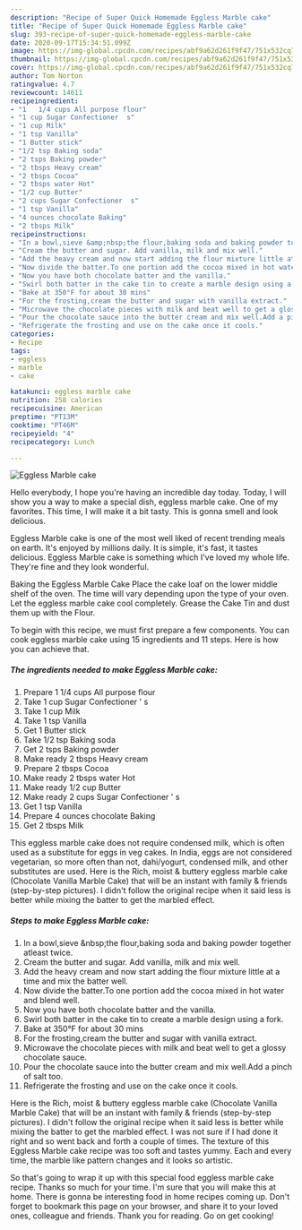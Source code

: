 ```yaml
---
description: "Recipe of Super Quick Homemade Eggless Marble cake"
title: "Recipe of Super Quick Homemade Eggless Marble cake"
slug: 393-recipe-of-super-quick-homemade-eggless-marble-cake
date: 2020-09-17T15:34:51.099Z
image: https://img-global.cpcdn.com/recipes/abf9a62d261f9f47/751x532cq70/eggless-marble-cake-recipe-main-photo.jpg
thumbnail: https://img-global.cpcdn.com/recipes/abf9a62d261f9f47/751x532cq70/eggless-marble-cake-recipe-main-photo.jpg
cover: https://img-global.cpcdn.com/recipes/abf9a62d261f9f47/751x532cq70/eggless-marble-cake-recipe-main-photo.jpg
author: Tom Norton
ratingvalue: 4.7
reviewcount: 14611
recipeingredient:
- "1   1/4 cups All purpose flour"
- "1 cup Sugar Confectioner  s"
- "1 cup Milk"
- "1 tsp Vanilla"
- "1 Butter stick"
- "1/2 tsp Baking soda"
- "2 tsps Baking powder"
- "2 tbsps Heavy cream"
- "2 tbsps Cocoa"
- "2 tbsps water Hot"
- "1/2 cup Butter"
- "2 cups Sugar Confectioner  s"
- "1 tsp Vanilla"
- "4 ounces chocolate Baking"
- "2 tbsps Milk"
recipeinstructions:
- "In a bowl,sieve &amp;nbsp;the flour,baking soda and baking powder together atleast twice."
- "Cream the butter and sugar. Add vanilla, milk and mix well."
- "Add the heavy cream and now start adding the flour mixture little at a time and mix the batter well."
- "Now divide the batter.To one portion add the cocoa mixed in hot water and blend well."
- "Now you have both chocolate batter and the vanilla."
- "Swirl both batter in the cake tin to create a marble design using a fork."
- "Bake at 350°F for about 30 mins"
- "For the frosting,cream the butter and sugar with vanilla extract."
- "Microwave the chocolate pieces with milk and beat well to get a glossy chocolate sauce."
- "Pour the chocolate sauce into the butter cream and mix well.Add a pinch of salt too."
- "Refrigerate the frosting and use on the cake once it cools."
categories:
- Recipe
tags:
- eggless
- marble
- cake

katakunci: eggless marble cake 
nutrition: 258 calories
recipecuisine: American
preptime: "PT13M"
cooktime: "PT46M"
recipeyield: "4"
recipecategory: Lunch

---
```



![Eggless Marble cake](https://img-global.cpcdn.com/recipes/abf9a62d261f9f47/751x532cq70/eggless-marble-cake-recipe-main-photo.jpg)

Hello everybody, I hope you're having an incredible day today. Today, I will show you a way to make a special dish, eggless marble cake. One of my favorites. This time, I will make it a bit tasty. This is gonna smell and look delicious.

Eggless Marble cake is one of the most well liked of recent trending meals on earth. It's enjoyed by millions daily. It is simple, it's fast, it tastes delicious. Eggless Marble cake is something which I've loved my whole life. They're fine and they look wonderful.

Baking the Eggless Marble Cake Place the cake loaf on the lower middle shelf of the oven. The time will vary depending upon the type of your oven. Let the eggless marble cake cool completely. Grease the Cake Tin and dust them up with the Flour.


To begin with this recipe, we must first prepare a few components. You can cook eggless marble cake using 15 ingredients and 11 steps. Here is how you can achieve that.

<!--inarticleads1-->

##### The ingredients needed to make Eggless Marble cake:

1. Prepare 1   1/4 cups All purpose flour
1. Take 1 cup Sugar Confectioner &#39; s
1. Take 1 cup Milk
1. Take 1 tsp Vanilla
1. Get 1 Butter stick
1. Take 1/2 tsp Baking soda
1. Get 2 tsps Baking powder
1. Make ready 2 tbsps Heavy cream
1. Prepare 2 tbsps Cocoa
1. Make ready 2 tbsps water Hot
1. Make ready 1/2 cup Butter
1. Make ready 2 cups Sugar Confectioner &#39; s
1. Get 1 tsp Vanilla
1. Prepare 4 ounces chocolate Baking
1. Get 2 tbsps Milk


This eggless marble cake does not require condensed milk, which is often used as a substitute for eggs in veg cakes. In India, eggs are not considered vegetarian, so more often than not, dahi/yogurt, condensed milk, and other substitutes are used. Here is the Rich, moist &amp; buttery eggless marble cake (Chocolate Vanilla Marble Cake) that will be an instant with family &amp; friends (step-by-step pictures). I didn&#39;t follow the original recipe when it said less is better while mixing the batter to get the marbled effect. 

<!--inarticleads2-->

##### Steps to make Eggless Marble cake:

1. In a bowl,sieve &amp;nbsp;the flour,baking soda and baking powder together atleast twice.
1. Cream the butter and sugar. Add vanilla, milk and mix well.
1. Add the heavy cream and now start adding the flour mixture little at a time and mix the batter well.
1. Now divide the batter.To one portion add the cocoa mixed in hot water and blend well.
1. Now you have both chocolate batter and the vanilla.
1. Swirl both batter in the cake tin to create a marble design using a fork.
1. Bake at 350°F for about 30 mins
1. For the frosting,cream the butter and sugar with vanilla extract.
1. Microwave the chocolate pieces with milk and beat well to get a glossy chocolate sauce.
1. Pour the chocolate sauce into the butter cream and mix well.Add a pinch of salt too.
1. Refrigerate the frosting and use on the cake once it cools.


Here is the Rich, moist &amp; buttery eggless marble cake (Chocolate Vanilla Marble Cake) that will be an instant with family &amp; friends (step-by-step pictures). I didn&#39;t follow the original recipe when it said less is better while mixing the batter to get the marbled effect. I was not sure if I had done it right and so went back and forth a couple of times. The texture of this Eggless Marble cake recipe was too soft and tastes yummy. Each and every time, the marble like pattern changes and it looks so artistic. 

So that's going to wrap it up with this special food eggless marble cake recipe. Thanks so much for your time. I'm sure that you will make this at home. There is gonna be interesting food in home recipes coming up. Don't forget to bookmark this page on your browser, and share it to your loved ones, colleague and friends. Thank you for reading. Go on get cooking!

